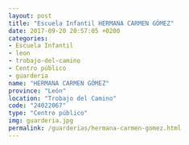 ```yaml
---
layout: post
title: "Escuela Infantil HERMANA CARMEN GÓMEZ"
date: 2017-09-20 20:57:05 +0200
categories:
- Escuela Infantil
- leon
- trobajo-del-camino
- Centro público
- guarderia
name: "HERMANA CARMEN GÓMEZ"
province: "León"
location: "Trobajo del Camino"
code: "24022067"
type: "Centro público"
img: guarderia.jpg
permalink: /guarderias/hermana-carmen-gomez.html
---
```

